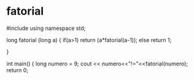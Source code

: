 fatorial
========
#include<iostream>
using namespace std;

long fatorial (long a)
{
	if(a>1)
	return  (a*fatorial(a-1));
	else
	return 1;
	
}


int main()
{
	long numero = 9;
	cout << numero<<"!="<<fatorial(numero);
	return 0;
	
